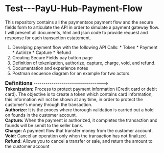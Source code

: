 # Test---PayU-Hub-Payment-Flow
This repository contains all the paymentsos payment flow and the secure fields form to articulate the API in order to simulate a payment gateway flow. 
I will present all documents, html and json code to provide request and response for each transaction estatement.  

1. Develping payment flow with the following API Calls: * Token * Payment * Autirize * Capture * Refund
2. Creating Secure Fields pay button page
3. Definition of tokenization, authorize, capture, charge, void, and refund.
4. Documentation and experience notes
5. Postman secuence diagram for an example for two actors.

<body>
<big><strong> Definitions</strong></big>
----------------------------------->
 <div> <b>Tokenization:</b> Process to protect payment information (Credit card or debit card). The objective is to create a token which contains card information, this information will not be shown at any time, in order to protect the customer's money through the transaction.</div>
<div> <b>Authorize:</b> It is the proces where thorough validation is carried out a hold on founds in the customer account. </div>
<div> <b>Capture:</b> When the payment is authorized, it completes the transaction and founds will be sendt to the seller bank.</div>
<div> <b>Charge:</b> A payment flow  that transfer money from the customer account.</div>
<div> <b>Void:</b> Cancel an operation only when the transaction has not finalized.</div>
<div><b>Refund:</b> Allows you to cancel a transfer or sale, and return the amount to the customer account</div>
</body>

